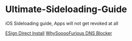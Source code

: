 # Ultimate-Sideloading-Guide
iOS Sideloading guide, Apps will not get revoked at all

[ESign Direct Install](https://shorturl.at/Jx5gX)
[WhySooooFurious DNS Blocker](https://shorturl.at/8zIs8)
